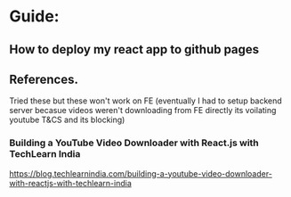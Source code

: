 # Guide:

## How to deploy my react app to github pages




## References.

Tried these but these won't work on FE (eventually I had to setup backend server becasue videos weren't downloading from FE directly its voilating youtube T&CS and its blocking)

### Building a YouTube Video Downloader with React.js with TechLearn India
https://blog.techlearnindia.com/building-a-youtube-video-downloader-with-reactjs-with-techlearn-india


